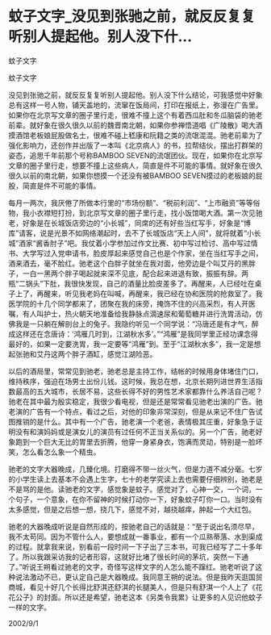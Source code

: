# 蚊子文字_没见到张驰之前，就反反复复听别人提起他。别人没下什...

蚊子文字

蚊子文字

没见到张驰之前，就反反复复听别人提起他。别人没下什么结论，可我感觉中好象总有这样一号人物，铺天盖地的，流窜在饭局间，打印在报纸上，弥漫在广告里。如果你在北京写文章的圈子里行走，很难不撞上这个有着西瓜肚和冬瓜脑袋的驰老前辈。就好象在很久很久以前的魏晋南北朝，如果你参禅悟道唱《广陵散》喝大酒摸酒馆老板娘屁股做名士，很难不碰上嵇康和阮籍之类的流氓混混。驰老前辈为了强化影响力，还创作并出版了一本叫《北京病人》的书，拉帮结伙，摆出打群架的姿态，追思千年前那个号称BAMBOO SEVEN的流氓团伙。现在，如果你在北京写文章的圈子里行走，想要不撞上这些病人，简直是件不可能的事情。就好象在很久很久以前的南北朝，如果你想摸一个还没有被BAMBOO SEVEN摸过的老板娘的屁股，简直是件不可能的事情。

每月一两次，我厌倦了所做本行里的“市场份额”、“税前利润”、“上市融资”等等俗物，我小衣襟短打扮，到北京写文章的圈子里行走，找小饭馆喝大酒。第一次见驰老，好象是在长城饭店旁边的“小长城”，同席的还有好些当红写手，好象是“博库”请客，说是光景不如网络潮起时，去不了长城饭店“天上人间”，就将就着“小长城”酒家“酱香肘子”吧。我仗着小学参加过作文比赛、初中写过检讨、高中写过情书、大学写过入党申请书，脸皮厚起来感觉自己也是个作家，坐在当红写手之间，酒来酒去，毫不脸红。驰老这个白胖子就坐在我对面，他旁边是个叫艾丹的黑胖子，一白一黑两个胖子喝起就来深不见底，配合起来进退有致，振振有辞。两瓶“二锅头”下肚，我很快发现，自己的酒量比脸皮差多了。再醒来，人已经吐在桌子上了，再醒来，听见我老妈在叫喊，再醒来，我已经在协和医院的抢救室了。我医学院的十几个同学都来了，团聚在我的床旁，掩饰不住的兴高采烈，有人开医嘱，有人叫护士，热火朝天地准备给我静脉点滴速尿和葡萄糖并进行洗胃活动，仿佛我是一只躺在解剖台上的兔子。我隐约听见一个同学说：“冯唐还是有才气，醉成这样还在念唐诗：‘鸿雁几时到，江湖秋水多’。”“鸿雁”是我同学里正经功课念得最好的，如果一定要洗胃，我一定要等“鸿雁”到。至于“江湖秋水多”，我一定是想起张驰和艾丹这两个胖子酒缸，感觉江湖险恶。

以后的酒局里，常常见到驰老，驰老总是主持工作，结帐的时候用身体堵住门口，维持秩序，强迫在场男士出份儿钱。这时候，我总在想，北京长期列进世界生活指数最高的五大城市，长居不易，这些长得不好的男性艺术家都靠什么养活自己呢？驰老在其中最为殷实稳定，我很少看电视，但是还是常常看见驰老出演的广告。驰老演的广告有一个特点，看过之后，对他的印象非常深刻，但是从来记不住广告试图推销的是什么。其中有一个广告，驰老演一个老爸，表情极其庄重，好象急于证明没有和演妈妈或是演女儿的演员有过任何不正当关系似的。另一个广告，驰老好象跑到一个巨大无比的胃里去折腾，他穿一身紧身衣，饱满而灵动，特别是一脸坏笑，怎么看怎么象一个精虫。

驰老的文字大器晚成，几臻化境。打磨得不带一丝火气，但是力道不减分毫。七岁的小学生读上去基本不会遇上生字，七十的老学究读上去也需要仔细辨别，驰老是不是骂的是他。读驰老的文字，感觉象是蚊子。感觉对了，心神一交，一个词，一个句子，一个意象，在你不留神的时候打动你一下，好象蚊子叮你一口。当时没有太多感觉，但是之后想一想，挠几下，感觉不对，越挠越痒，肿起一个大红包。

驰老的大器晚成听说是自然形成的，按驰老自己的话就是：“至于说出名须尽早，我不太苟同。因为不管什么人，要想成就一番事业，都有一个瓜熟蒂落、水到渠成的过程。就拿我来说，别看前一段时间一下子出了三本书，可我已经写了二十多年了。所以我跟采访我的记者形容，这就好比堵了很长时间的茅坑，突然一下通了。”听说王朔看过驰老的文字，奇怪写这样文字的人怎么能不蹿红。驰老听说了这种说法激动不已，更认定自己是大器晚成。我同意王朔的说法。但是我昨天逛国贸商城，看见十好几个长得比舒淇还舒淇的长腿美人，但是只有舒淇一个人上了《花花公子》的封面。所以还是希望，驰老这本《另类令我累》让更多的人见识他蚊子一样的文字。

2002/9/1